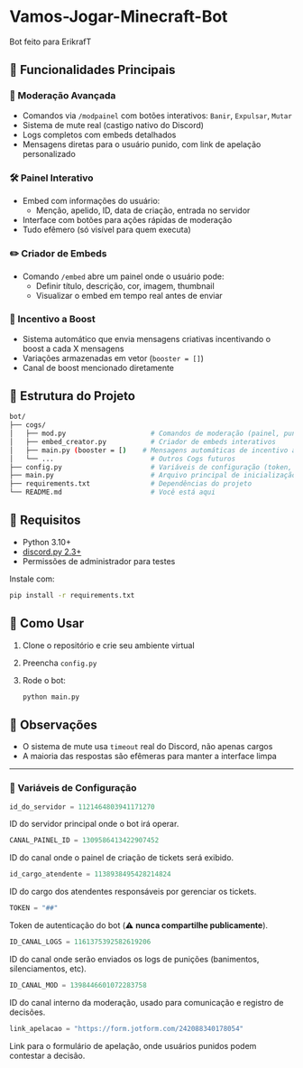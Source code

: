 # Vamos-Jogar-Minecraft-Bot
Bot feito para ErikrafT

## 🧠 Funcionalidades Principais

### 🔧 Moderação Avançada
- Comandos via `/modpainel` com botões interativos: `Banir`, `Expulsar`, `Mutar`
- Sistema de mute real (castigo nativo do Discord)
- Logs completos com embeds detalhados
- Mensagens diretas para o usuário punido, com link de apelação personalizado

### 🛠️ Painel Interativo
- Embed com informações do usuário:
  - Menção, apelido, ID, data de criação, entrada no servidor
- Interface com botões para ações rápidas de moderação
- Tudo efêmero (só visível para quem executa)

### ✏️ Criador de Embeds
- Comando `/embed` abre um painel onde o usuário pode:
  - Definir título, descrição, cor, imagem, thumbnail
  - Visualizar o embed em tempo real antes de enviar

### 🚀 Incentivo a Boost
- Sistema automático que envia mensagens criativas incentivando o boost a cada X mensagens
- Variações armazenadas em vetor (`booster = []`)
- Canal de boost mencionado diretamente

## 📁 Estrutura do Projeto

```bash
bot/
├── cogs/
│   ├── mod.py                     # Comandos de moderação (painel, punições)
│   ├── embed_creator.py           # Criador de embeds interativos
│   ├── main.py (booster = [)    # Mensagens automáticas de incentivo ao boost
│   └── ...                        # Outros Cogs futuros
├── config.py                      # Variáveis de configuração (token, IDs, link de apelação)
├── main.py                        # Arquivo principal de inicialização do bot
├── requirements.txt               # Dependências do projeto
└── README.md                      # Você está aqui
```

## 🧩 Requisitos

* Python 3.10+
* [discord.py 2.3+](https://pypi.org/project/discord.py/)
* Permissões de administrador para testes

Instale com:

```bash
pip install -r requirements.txt
```

## 🧠 Como Usar

1. Clone o repositório e crie seu ambiente virtual
2. Preencha `config.py`
3. Rode o bot:

   ```bash
   python main.py
   ```

## 📌 Observações

* O sistema de mute usa `timeout` real do Discord, não apenas cargos
* A maioria das respostas são efêmeras para manter a interface limpa




---


### 📄 Variáveis de Configuração

```python
id_do_servidor = 1121464803941171270
```

ID do servidor principal onde o bot irá operar.

```python
CANAL_PAINEL_ID = 1309586413422907452  
```

ID do canal onde o painel de criação de tickets será exibido.

```python
id_cargo_atendente = 1138938495428214824  
```

ID do cargo dos atendentes responsáveis por gerenciar os tickets.

```python
TOKEN = "##"
```

Token de autenticação do bot (⚠️ **nunca compartilhe publicamente**).

```python
ID_CANAL_LOGS = 1161375392582619206 
```

ID do canal onde serão enviados os logs de punições (banimentos, silenciamentos, etc).

```python
ID_CANAL_MOD = 1398446601072283758
```

ID do canal interno da moderação, usado para comunicação e registro de decisões.

```python
link_apelacao = "https://form.jotform.com/242088340178054"
```

Link para o formulário de apelação, onde usuários punidos podem contestar a decisão.
